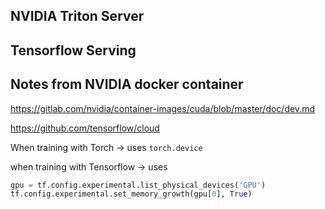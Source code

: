 ## NVIDIA Triton Server

## Tensorflow Serving

## Notes from NVIDIA docker container
https://gitlab.com/nvidia/container-images/cuda/blob/master/doc/dev.md

https://github.com/tensorflow/cloud

When training with Torch &rarr; uses `torch.device`

when training with Tensorflow &rarr; uses 

```python
gpu = tf.config.experimental.list_physical_devices('GPU')
tf.config.experimental.set_memory_growth(gpu[0], True)
```
